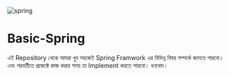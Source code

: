 ![spring](https://user-images.githubusercontent.com/47951650/128126780-0fb8c495-fdad-4271-8855-0cacbde94629.png)

# Basic-Spring
এই Repository থেকে আমরা খুব সহজেই Spring Framwork এর বিভিন্ন বিষয় সম্পর্কে জানতে পারবো। এবং পরবর্তীতে প্রজেক্টে কাজ করার সময় তা Implement করতে পারবো। 
ধন্যবাদ।


